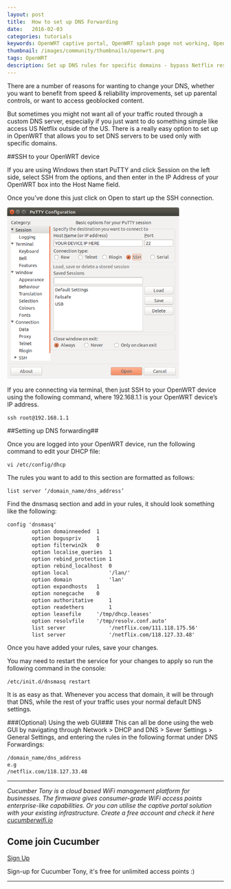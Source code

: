 ```yaml
---
layout: post
title:  How to set up DNS Forwarding
date:   2016-02-03
categories: tutorials
keywords: OpenWRT captive portal, OpenWRT splash page not working, OpenWRT splash page template, OpenWRT splash page free, OpenWRT splash page html, OpenWRT splash page hosting, OpenMesh captive portal, OpenMesh splash page not working, OpenMesh splash page template, OpenMesh splash page free, OpenMesh splash page html, OpenMesh splash page hosting, DD-WRT
thumbnail: /images/community/thumbnails/openwrt.png
tags: OpenWRT
description: Set up DNS rules for specific domains - bypass Netflix restrictions!
---
```


There are a number of reasons for wanting to change your DNS, whether you want to benefit from speed & reliability improvements, set up parental controls, or want to access geoblocked content.

But sometimes you might not want all of your traffic routed through a custom DNS server, especially if you just want to do something simple like access US Netflix outside of the US. There is a really easy option to set up in OpenWRT that allows you to set DNS servers to be used only with specific domains.

##SSH to your OpenWRT device

If you are using Windows then start PuTTY and click Session on the left side, select SSH from the options, and then enter in the IP Address of your OpenWRT box into the Host Name field. 

Once you’ve done this just click on Open to start up the SSH connection.

<div class="text-center">
  <img src="/images/community/tutorials/openwrt/puttyconfig.png" width="400px">
</div>

If you are connecting via terminal, then just SSH to your OpenWRT device using the following command, where 192.168.1.1 is your OpenWRT device’s IP address.

```
ssh root@192.168.1.1
```

##Setting up DNS forwarding##

Once you are logged into your OpenWRT device, run the following command to edit your DHCP file:

```
vi /etc/config/dhcp
```

The rules you want to add to this section are formatted as follows:

```
list server ‘/domain_name/dns_address’
```

Find the dnsmasq section and add in your rules, it should look something like the following:

    config 'dnsmasq'
            option domainneeded	 1
            option boguspriv	 1
            option filterwin2k	 0
            option localise_queries  1
            option rebind_protection 1
            option rebind_localhost  0
            option local        	 '/lan/'
            option domain	         'lan'
            option expandhosts	 1
            option nonegcache	 0
            option authoritative	 1
            option readethers        1
            option leasefile	 '/tmp/dhcp.leases'
            option resolvfile	 '/tmp/resolv.conf.auto'
            list server              '/netflix.com/111.118.175.56'
            list server              '/netflix.com/118.127.33.48'


Once you have added your rules, save your changes.

You may need to restart the service for your changes to apply so run the following command in the console:

```
/etc/init.d/dnsmasq restart
```

It is as easy as that. Whenever you access that domain, it will be through that DNS, while the rest of your traffic uses your normal default DNS settings.

###(Optional) Using the web GUI###
This can all be done using the web GUI by navigating through Network > DHCP and DNS > Sever Settings > General Settings, and entering the rules in the following format under DNS Forwardings:

    /domain_name/dns_address
    e.g
    /netflix.com/118.127.33.48

<hr>

*Cucumber Tony is a cloud based WiFi management platform for businesses. The firmware gives consumer-grade WiFi access points enterprise-like capabilities. Or you can utilise the captive portal solution with your existing infrastructure. Create a free account and check it here <a href="https://cucumberwifi.io">cucumberwifi.io</a>*


<div class="text-center">

<h2>Come join Cucumber</h2>

<a href="https://my.ctapp.io/#/create" class="button success dst">Sign Up</a><br>

<p>Sign-up for Cucumber Tony, it's free for unlimited access points :)</p>

<hr>

</div>
